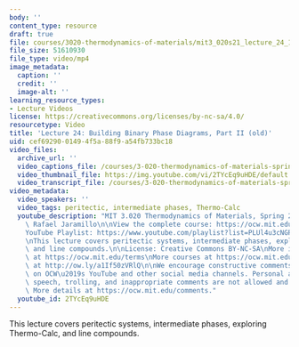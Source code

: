 ```yaml
---
body: ''
content_type: resource
draft: true
file: courses/3020-thermodynamics-of-materials/mit3_020s21_lecture_24_1080p_v2_360p_16_9.mp4
file_size: 51610930
file_type: video/mp4
image_metadata:
  caption: ''
  credit: ''
  image-alt: ''
learning_resource_types:
- Lecture Videos
license: https://creativecommons.org/licenses/by-nc-sa/4.0/
resourcetype: Video
title: 'Lecture 24: Building Binary Phase Diagrams, Part II (old)'
uid: cef69290-0149-4f5a-88f9-a54fb733bc18
video_files:
  archive_url: ''
  video_captions_file: /courses/3-020-thermodynamics-of-materials-spring-2021/mit3_020s21_lecture_24_1080p_v2_captions.vtt
  video_thumbnail_file: https://img.youtube.com/vi/2TYcEq9uHDE/default.jpg
  video_transcript_file: /courses/3-020-thermodynamics-of-materials-spring-2021/18D31d-QOf8YrMoO49uaoK3QJv2Jq1M0G_transcript.pdf
video_metadata:
  video_speakers: ''
  video_tags: peritectic, intermediate phases, Thermo-Calc
  youtube_description: "MIT 3.020 Thermodynamics of Materials, Spring 2021\nInstructor:\
    \ Rafael Jaramillo\n\nView the complete course: https://ocw.mit.edu/courses/3-020-thermodynamics-of-materials-spring-2021/\n\
    YouTube Playlist: https://www.youtube.com/playlist?list=PLUl4u3cNGP61g-yRbJz4ghFPJLiok1HxX\n\
    \nThis lecture covers peritectic systems, intermediate phases, exploring Thermo-Calc,\
    \ and line compounds.\n\nLicense: Creative Commons BY-NC-SA\nMore information\
    \ at https://ocw.mit.edu/terms\nMore courses at https://ocw.mit.edu\nSupport OCW\
    \ at http://ow.ly/a1If50zVRlQ\n\nWe encourage constructive comments and discussion\
    \ on OCW\u2019s YouTube and other social media channels. Personal attacks, hate\
    \ speech, trolling, and inappropriate comments are not allowed and may be removed.\
    \ More details at https://ocw.mit.edu/comments."
  youtube_id: 2TYcEq9uHDE
---
```

This lecture covers peritectic systems, intermediate phases, exploring Thermo-Calc, and line compounds.